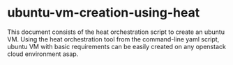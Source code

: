 # ubuntu-vm-creation-using-heat
This document consists of the heat orchestration script to create an ubuntu VM. Using the heat orchestration tool from the command-line yaml script, ubuntu VM with basic requirements can be easily created on any openstack cloud environment asap. 
